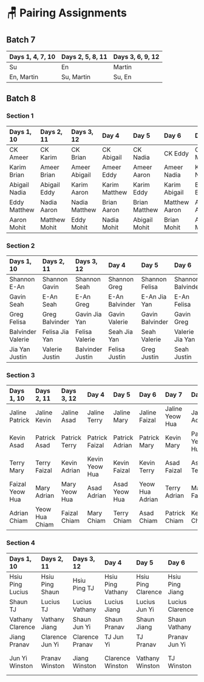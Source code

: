 # 🪑 Pairing Assignments

## Batch 7

| Days 1, 4, 7, 10  | Days 2, 5, 8, 11 | Days 3, 6, 9, 12 |
| :--- | :--- | :--- |
| Su | En | Martin |
| En, Martin | Su, Martin | Su, En |

## Batch 8

### Section 1

| Days 1, 10 | Days 2, 11 | Days 3, 12 | Day 4 | Day 5 | Day 6 | Day 7 | Day 8 | Day 9 |
| :--- | :--- | :--- | :--- | :--- | :--- | :--- | :--- | :--- |
| CK Ameer | CK Karim | CK Brian | CK Abigail | CK Nadia | CK Eddy | CK Matthew | CK Aaron | Ameer Karim |
| Karim Brian | Ameer Brian | Ameer Abigail | Ameer Eddy | Ameer Aaron | Ameer Nadia | Karim Nadia | Ameer Matthew | Brian Nadia |
| Abigail Nadia | Abigail Eddy | Karim Aaron | Karim Matthew | Karim Eddy | Karim Abigail | Brian Eddy | Brian Abigail | Abigail Matthew |
| Eddy Matthew | Nadia Aaron | Nadia Matthew | Brian Aaron | Brian Matthew | Matthew Aaron | Abigail Aaron | Nadia Eddy | Eddy Aaron |
| Aaron Mohit | Matthew Mohit | Eddy Mohit | Nadia Mohit | Abigail Mohit | Brian Mohit | Ameer Mohit | Karim Mohit | CK Mohit |

### Section 2

| Days 1, 10 | Days 2, 11 | Days 3, 12 | Day 4 | Day 5 | Day 6 | Day 7 | Day 8 | Day 9 |
| :--- | :--- | :--- | :--- | :--- | :--- | :--- | :--- | :--- |
| Shannon E-An | Shannon Gavin | Shannon Seah | Shannon Greg | Shannon Felisa | Shannon Balvinder | Shannon Valerie | Shannon Jia Yan | E-An Gavin |
| Gavin Seah | E-An Seah | E-An Greg | E-An Balvinder | E-An Jia Yan | E-An Felisa | Gavin Felisa | E-An Valerie | Seah Felisa |
| Greg Felisa | Greg Balvinder | Gavin Jia Yan | Gavin Valerie | Gavin Balvinder | Gavin Greg | Seah Balvinder | Seah Greg | Greg Valerie |
| Balvinder Valerie | Felisa Jia Yan | Felisa Valerie | Seah Jia Yan | Seah Valerie | Valerie Jia Yan | Greg Jia Yan | Felisa Balvinder | Balvinder Jia Yan |
| Jia Yan Justin | Valerie Justin | Balvinder Justin | Felisa Justin | Greg Justin | Seah Justin | E-An Justin | Gavin Justin | Shannon Justin |

### Section 3

| Days 1, 10 | Days 2, 11 | Days 3, 12 | Day 4 | Day 5 | Day 6 | Day 7 | Day 8 | Day 9 |
| :--- | :--- | :--- | :--- | :--- | :--- | :--- | :--- | :--- |
| Jaline Patrick | Jaline Kevin | Jaline Asad | Jaline Terry | Jaline Mary | Jaline Faizal | Jaline Yeow Hua | Jaline Adrian | Patrick Kevin |
| Kevin Asad | Patrick Asad | Patrick Terry | Patrick Faizal | Patrick Adrian | Patrick Mary | Kevin Mary | Patrick Yeow Hua | Asad Mary |
| Terry Mary | Terry Faizal | Kevin Adrian | Kevin Yeow Hua | Kevin Faizal | Kevin Terry | Asad Faizal | Asad Terry | Terry Yeow Hua |
| Faizal Yeow Hua | Mary Adrian | Mary Yeow Hua | Asad Adrian | Asad Yeow Hua | Yeow Hua Adrian | Terry Adrian | Mary Faizal | Faizal Adrian |
| Adrian Chiam | Yeow Hua Chiam | Faizal Chiam | Mary Chiam | Terry Chiam | Asad Chiam | Patrick Chiam | Kevin Chiam | Jaline Chiam |

### Section 4

| Days 1, 10 | Days 2, 11 | Days 3, 12 | Day 4 | Day 5 | Day 6 | Day 7 | Day 8 | Day 9 |
| :--- | :--- | :--- | :--- | :--- | :--- | :--- | :--- | :--- |
| Hsiu Ping Lucius | Hsiu Ping Shaun | Hsiu Ping TJ | Hsiu Ping Vathany | Hsiu Ping Clarence | Hsiu Ping Jiang | Hsiu Ping Pranav | Hsiu Ping Jun Yi | Lucius Shaun |
| Shaun TJ | Lucius TJ | Lucius Vathany | Lucius Jiang | Lucius Jun Yi | Lucius Clarence | Shaun Clarence | Lucius Pranav | TJ Clarence |
| Vathany Clarence | Vathany Jiang | Shaun Jun Yi | Shaun Pranav | Shaun Jiang | Shaun Vathany | TJ Jiang | TJ Vathany | Vathany Pranav |
| Jiang Pranav | Clarence Jun Yi | Clarence Pranav | TJ Jun Yi | TJ Pranav | Pranav Jun Yi | Vathany Jun Yi | Clarence Jiang | Jiang Jun Yi |
| Jun Yi Winston | Pranav Winston | Jiang Winston | Clarence Winston | Vathany Winston | TJ Winston | Lucius Winston | Shaun Winston | Hsiu Ping Winston |

